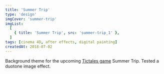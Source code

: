 ```yaml
---
title: 'Summer Trip'
type: 'design'
imgCover: 'summer-trip'
imgList:
  [
    { title: 'Summer Trip', src: 'summer-trip_1' },
  ]
tags: [cinema 4D, after effects, digital painting]
createdAt: 2018-07-02
---
```


Background theme for the upcoming [Tictales game](https://tictales.com) Summer Trip. Tested a duotone image effect.
<!--more-->